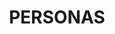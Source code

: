 ---
title: 'PERSONAS'
description: 'REPORTE DE PRACTICA DE FIGURAS'
pubDate: 'May 4, 2024'
heroImage: 'https://images.ctfassets.net/crb83veve8xb/5NdODQFXKh7G0a9ndO2Tdr/bc98c92588df661b925306c2d9bba5c4/UX_Persona_Disen__o_Itzel.png'
---